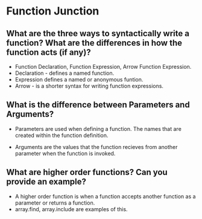 # Function Junction

## What are the three ways to syntactically write a function? What are the differences in how the function acts (if any)?
* Function Declaration, Function Expression, Arrow Function Expression. 
* Declaration - defines a named function.
* Expression defines a named or anonymous funtion.
* Arrow - is a shorter syntax for writing function expressions.

## What is the difference between Parameters and Arguments?

* Parameters are used when defining a function. The names that are created within the function definition. 

* Arguments are the values that the function recieves from another parameter when the function is invoked. 
## What are higher order functions? Can you provide an example?

* A higher order function is when a function accepts another function as a parameter or returns a function. 
* array.find, array.include are examples of this. 